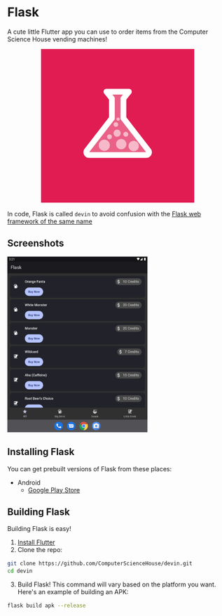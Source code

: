 # Flask

A cute little Flutter app you can use to order items from the Computer Science House vending machines!

<p align="center" width="100%">
  <img src="./assets/icon-ios.png" height="350" width="350" alt="Flask Icon" />
</p>

In code, Flask is called `devin` to avoid confusion with the
[Flask web framework of the same name](https://flask.palletsprojects.com/en/2.1.x/)

## Screenshots

<img src="./assets/readme-screenshot.png" height="400" alt="Screenshot of Flask showing a list of available items" />

## Installing Flask

You can get prebuilt versions of Flask from these places:

* Android
  * [Google Play Store](https://play.google.com/store/apps/details?id=edu.rit.csh.devin)

## Building Flask

Building Flask is easy!

1. [Install Flutter](https://docs.flutter.dev/get-started/install)
2. Clone the repo:
```bash
git clone https://github.com/ComputerScienceHouse/devin.git
cd devin
```
3. Build Flask! This command will vary based on the platform you want. Here's an example of building an APK:
```bash
flask build apk --release
```
